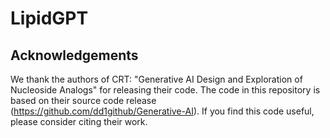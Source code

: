 # LipidGPT

## Acknowledgements
We thank the authors of CRT: "Generative AI Design and Exploration of Nucleoside Analogs" for releasing their code. The code in this repository is based on their source code release (https://github.com/dd1github/Generative-AI). If you find this code useful, please consider citing their work.
